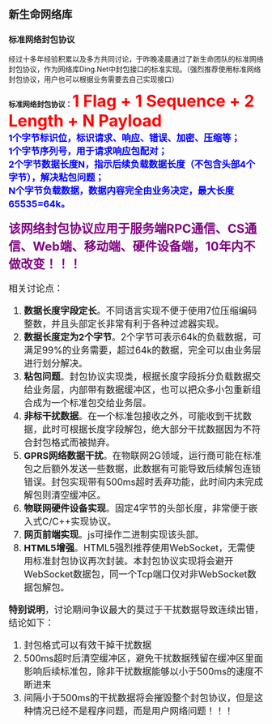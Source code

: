 ﻿## 新生命网络库


### 标准网络封包协议
经过十多年经验积累以及多方共同讨论，于昨晚凌晨通过了新生命团队的标准网络封包协议，作为网络库Ding.Net中封包接口的标准实现。（强烈推荐使用标准网络封包协议，用户也可以根据业务需要去自己实现接口）


**标准网络封包协议：<font size="6" color="#ff0000">1 Flag + 1 Sequence + 2 Length + N Payload</font>**  
**<font size="4"><font color="#0000ff">
1个字节标识位，标识请求、响应、错误、加密、压缩等；  
1个字节序列号，用于请求响应包配对；  
2个字节数据长度N，指示后续负载数据长度（不包含头部4个字节），解决粘包问题；  
N个字节负载数据，数据内容完全由业务决定，最大长度65535=64k。  
</font>**

**<font size="5" color="#800080">
该网络封包协议应用于服务端RPC通信、CS通信、Web端、移动端、硬件设备端，10年内不做改变！！！
</font>**


相关讨论点：  
1. **数据长度字段定长**。不同语言实现不便于使用7位压缩编码整数，并且头部定长非常有利于各种过滤器实现。  
2. **数据长度定为2个字节**。2个字节可表示64k的负载数据，可满足99%的业务需要，超过64k的数据，完全可以由业务层进行划分解决。  
3. **粘包问题**。封包协议实现类，根据长度字段拆分负载数据交给业务层，内部带有数据缓冲区，也可以把众多小包重新组合成为一个标准包交给业务层。  
4. **非标干扰数据**。在一个标准包接收之外，可能收到干扰数据，此时可根据长度字段解包，绝大部分干扰数据因为不符合封包格式而被抛弃。  
5. **GPRS网络数据干扰**。在物联网2G领域，运行商可能在标准包之后额外发送一些数据，此数据有可能导致后续解包连锁错误。封包实现带有500ms超时丢弃功能，此时间内未完成解包则清空缓冲区。  
6. **物联网硬件设备实现**。固定4字节的头部长度，非常便于嵌入式C/C++实现协议。  
7. **网页前端实现**。js可操作二进制实现该头部。  
8. **HTML5增强**。HTML5强烈推荐使用WebSocket，无需使用标准封包协议再次封装。本封包协议实现将会避开WebSocket数据包，同一个Tcp端口仅对非WebSocket数据包解包。  

**特别说明**，讨论期间争议最大的莫过于干扰数据导致连续出错，结论如下：  
1. 封包格式可以有效干掉干扰数据  
2. 500ms超时后清空缓冲区，避免干扰数据残留在缓冲区里面影响后续标准包，除非干扰数据能够以小于500ms的速度不断进来  
3. 间隔小于500ms的干扰数据将会摧毁整个封包协议，但是这种情况已经不是程序问题，而是用户网络问题！！！  
